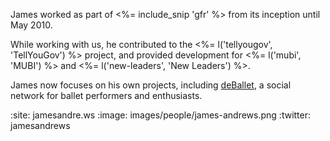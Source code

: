 James worked as part of <%= include_snip 'gfr' %> from its inception until May 2010.

While working with us, he contributed to the <%= l('tellyougov', 'TellYouGov') %> project, and provided development for <%= l('mubi', 'MUBI') %> and <%= l('new-leaders', 'New Leaders') %>.

James now focuses on his own projects, including [deBallet][], a social network for ballet performers and enthusiasts.

[deBallet]: http://deballet.com

:site: jamesandre.ws
:image: images/people/james-andrews.png
:twitter: jamesandrews
